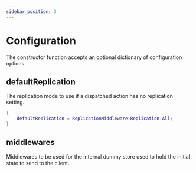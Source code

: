 ```yaml
---
sidebar_position: 3
---
```


# Configuration

The constructor function accepts an optional dictionary of configuration options.

## defaultReplication

The replication mode to use if a dispatched action has no replication setting.

```lua
{
	defaultReplication = ReplicationMiddleware.Replication.All;
}
```

## middlewares

Middlewares to be used for the internal dummy store used to hold the initial state to send to the client.

